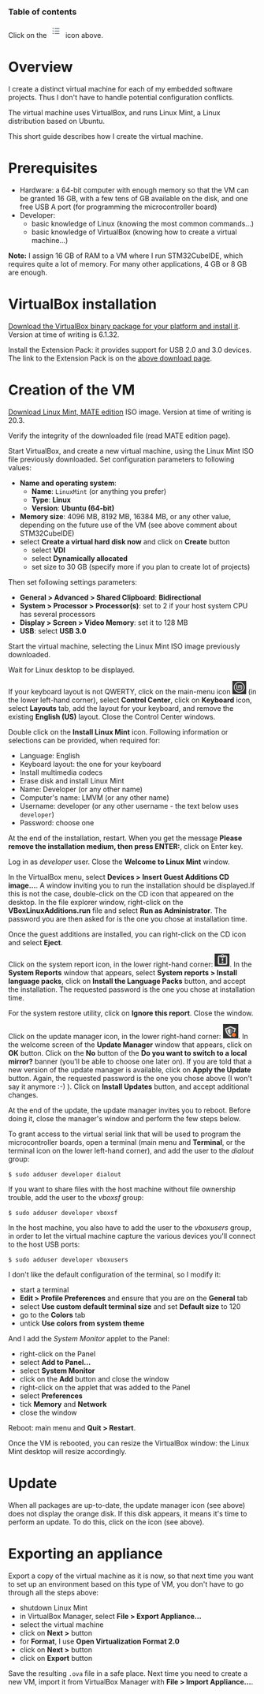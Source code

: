### Table of contents

Click on the ![](images/tocIcon.png) icon above.

# Overview

I create a distinct virtual machine for each of my embedded software projects. Thus I don't have to handle potential configuration conflicts.

The virtual machine uses VirtualBox, and runs Linux Mint, a Linux distribution based on Ubuntu.

This short guide describes how I create the virtual machine.

# Prerequisites

* Hardware: a 64-bit computer with enough memory so that the VM can be granted 16 GB, with a few tens of GB available on the disk, and one free USB A port (for programming the microcontroller board)
* Developer: 
  * basic knowledge of Linux (knowing the most common commands...)
  * basic knowledge of VirtualBox (knowing how to create a virtual machine...)

**Note:** I assign 16 GB of RAM to a VM where I run STM32CubeIDE, which requires quite a lot of memory. For many other applications, 4 GB or 8 GB are enough.

# VirtualBox installation

[Download the VirtualBox binary package for your platform and install it](https://www.virtualbox.org/wiki/Downloads). Version at time of writing is 6.1.32.

Install the Extension Pack: it provides support for USB 2.0 and 3.0 devices. The link to the Extension Pack is on the [above download page](https://www.virtualbox.org/wiki/Downloads).

# Creation of the VM

[Download Linux Mint, MATE edition](https://linuxmint.com/download.php) ISO image. Version at time of writing is 20.3.

Verify the integrity of the downloaded file (read MATE edition page).

Start VirtualBox, and create a new virtual machine, using the Linux Mint ISO file previously downloaded. Set configuration parameters to following values:
* **Name and operating system**:
  * **Name**: `LinuxMint` (or anything you prefer)
  * **Type**: **Linux**
  * **Version**: **Ubuntu (64-bit)**
* **Memory size**: 4096 MB, 8192 MB, 16384 MB, or any other value, depending on the future use of the VM (see above comment about STM32CubeIDE)
* select **Create a virtual hard disk now** and click on **Create** button
  * select **VDI**
  * select **Dynamically allocated**
  * set size to 30 GB (specify more if you plan to create lot of projects)

Then set following settings parameters:
* **General > Advanced > Shared Clipboard**: **Bidirectional**
* **System > Processor > Processor(s)**: set to 2 if your host system CPU has several processors
* **Display > Screen > Video Memory**: set it to 128 MB
* **USB**: select **USB 3.0**

Start the virtual machine, selecting the Linux Mint ISO image previously downloaded.

Wait for Linux desktop to be displayed.

If your keyboard layout is not QWERTY, click on the main-menu icon ![icon](images/linuxMintMenuIcon.png) (in the lower left-hand corner), select **Control Center**, click on **Keyboard** icon, select **Layouts** tab, add the layout for your keyboard, and remove the existing **English (US)** layout. Close the Control Center windows.

Double click on the **Install Linux Mint** icon. Following information or selections can be provided, when required for:
* Language: English
* Keyboard layout: the one for your keyboard
* Install multimedia codecs
* Erase disk and install Linux Mint
* Name: Developer (or any other name)
* Computer's name: LMVM (or any other name)
* Username: developer (or any other username - the text below uses `developer`)
* Password: choose one

At the end of the installation, restart. When you get the message **Please remove the installation medium, then press ENTER:**, click on Enter key.

Log in as *developer* user. Close the **Welcome to Linux Mint** window.

In the VirtualBox menu, select **Devices > Insert Guest Additions CD image...**. A window inviting you to run the installation should be displayed.If this is not the case, double-click on the CD icon that appeared on the desktop. In the file explorer window, right-click on the **VBoxLinuxAdditions.run** file and select **Run as Administrator**. The password you are then asked for is the one you chose at installation time.

Once the guest additions are installed, you can right-click on the CD icon and select **Eject**.

Click on the system report icon, in the lower right-hand corner: ![icon](images/systemReportIcon.png). In the **System Reports** window that appears, select **System reports > Install language packs**, click on **Install the Language Packs** button, and accept the installation. The requested password is the one you chose at installation time.

For the system restore utility, click on **Ignore this report**. Close the window.

Click on the update manager icon, in the lower right-hand corner: ![icon](images/updateManagerIcon.png). In the welcome screen of the **Update Manager** window that appears, click on **OK** button. Click on the **No** button of the **Do you want to switch to a local mirror?** banner (you'll be able to choose one later on). If you are told that a new version of the update manager is available, click on **Apply the Update** button. Again, the requested password is the one you chose above (I won't say it anymore :-) ). Click on **Install Updates** button, and accept additional changes.

At the end of the update, the update manager invites you to reboot. Before doing it, close the manager's window and perform the few steps below.

To grant access to the virtual serial link that will be used to program the microcontroller boards, open a terminal (main menu and **Terminal**, or the terminal icon on the lower left-hand corner), and add the user to the *dialout* group:

```shell
$ sudo adduser developer dialout
```

If you want to share files with the host machine without file ownership trouble, add the user to the *vboxsf* group:

```shell
$ sudo adduser developer vboxsf
```

In the host machine, you also have to add the user to the *vboxusers* group, in order to let the virtual machine capture the various devices you'll connect to the host USB ports:

```shell
$ sudo adduser developer vboxusers
```

I don't like the default configuration of the terminal, so I modify it:
* start a terminal
* **Edit > Profile Preferences** and ensure that you are on the **General** tab
* select **Use custom default terminal size** and set **Default size** to 120
* go to the **Colors** tab
* untick **Use colors from system theme**

And I add the *System Monitor* applet to the Panel:
* right-click on the Panel
* select **Add to Panel...**
* select **System Monitor**
* click on the **Add** button and close the window
* right-click on the applet that was added to the Panel
* select **Preferences**
* tick **Memory** and **Network**
* close the window

Reboot: main menu and **Quit > Restart**.

Once the VM is rebooted, you can resize the VirtualBox window: the Linux Mint desktop will resize accordingly.

# Update

When all packages are up-to-date, the update manager icon (see above) does not display the orange disk. If this disk appears, it means it's time to perform an update. To do this, click on the icon (see above).

# Exporting an appliance

Export a copy of the virtual machine as it is now, so that next time you want to set up an environment based on this type of VM, you don't have to go through all the steps above:
* shutdown Linux Mint
* in VirtualBox Manager, select **File > Export Appliance...**
* select the virtual machine
* click on **Next >** button
* for **Format**, I use **Open Virtualization Format 2.0**
* click on **Next >** button
* click on **Export** button

Save the resulting `.ova` file in a safe place. Next time you need to create a new VM, import it from VirtualBox Manager with **File > Import Appliance...**.
